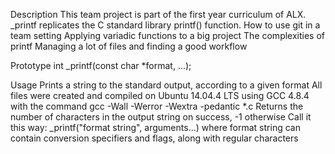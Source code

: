 Description
This team project is part of the first year curriculum of ALX. _printf replicates the C standard library printf() function.
How to use git in a team setting
Applying variadic functions to a big project
The complexities of printf
Managing a lot of files and finding a good workflow

Prototype
int _printf(const char *format, ...);

Usage
Prints a string to the standard output, according to a given format
All files were created and compiled on Ubuntu 14.04.4 LTS using GCC 4.8.4 with the command gcc -Wall -Werror -Wextra -pedantic *.c
Returns the number of characters in the output string on success, -1 otherwise
Call it this way: _printf("format string", arguments...) where format string can contain conversion specifiers and flags, along with regular characters
